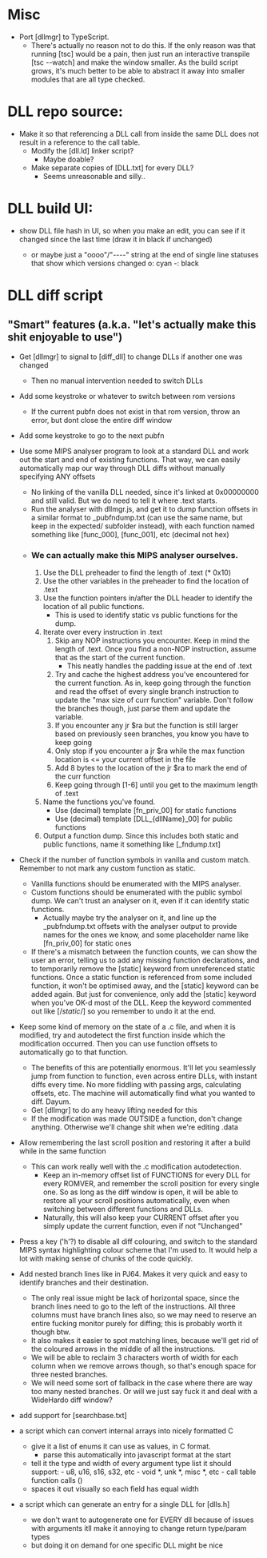 

# Misc

- Port [dllmgr] to TypeScript.
    - There's actually no reason not to do this. If the only reason was that running [tsc] would be a pain, then just run an interactive transpile [tsc --watch] and make the window smaller. As the build script grows, it's much better to be able to abstract it away into smaller modules that are all type checked.


# DLL repo source:

- Make it so that referencing a DLL call from inside the same DLL does not result in a reference to the call table.
    - Modify the [dll.ld] linker script?
        - Maybe doable?
    - Make separate copies of [DLL.txt] for every DLL?
        - Seems unreasonable and silly..



# DLL build UI:

- show DLL file hash in UI, so when you make an edit, you can see if it changed since the last time (draw it in black if unchanged)

    - or maybe just a "oooo"/"----" string at the end of single line statuses that show which versions changed
        o: cyan
        -: black



# DLL diff script

## "Smart" features (a.k.a. "let's actually make this shit enjoyable to use")

- Get [dllmgr] to signal to [diff_dll] to change DLLs if another one was changed
    - Then no manual intervention needed to switch DLLs
- Add some keystroke or whatever to switch between rom versions
    - If the current pubfn does not exist in that rom version, throw an error, but dont close the entire diff window
- Add some keystroke to go to the next pubfn
- Use some MIPS analyser program to look at a standard DLL and work out the start and end of existing functions. That way, we can easily automatically map our way through DLL diffs without manually specifying ANY offsets
    - No linking of the vanilla DLL needed, since it's linked at 0x00000000 and still valid. But we do need to tell it where .text starts.
    - Run the analyser with dllmgr.js, and get it to dump function offsets in a similar format to _pubfndump.txt (can use the same name, but keep in the expected/ subfolder instead), with each function named something like [func_000], [func_001], etc (decimal not hex)
    - ### We can actually make this MIPS analyser ourselves.
        1. Use the DLL preheader to find the length of .text (* 0x10)
        2. Use the other variables in the preheader to find the location of .text
        3. Use the function pointers in/after the DLL header to identify the location of all public functions.
            - This is used to identify static vs public functions for the dump.
        3. Iterate over every instruction in .text
            1. Skip any NOP instructions you encounter. Keep in mind the length of .text. Once you find a non-NOP instruction, assume that as the start of the current function.
                - This neatly handles the padding issue at the end of .text
            2. Try and cache the highest address you've encountered for the current function. As in, keep going through the function and read the offset of every single branch instruction to update the "max size of curr function" variable. Don't follow the branches though, just parse them and update the variable.
            3. If you encounter any jr $ra but the function is still larger based on previously seen branches, you know you have to keep going
            4. Only stop if you encounter a jr $ra while the max function location is <= your current offset in the file
            5. Add 8 bytes to the location of the jr $ra to mark the end of the curr function
            6. Keep going through [1-6] until you get to the maximum length of .text
        4. Name the functions you've found.
            - Use (decimal) template [fn_priv_00]       for static functions
            - Use (decimal) template [DLL_{dllName}_00] for public functions
        5. Output a function dump. Since this includes both static and public functions, name it something like [_fndump.txt]
- Check if the number of function symbols in vanilla and custom match. Remember to not mark any custom function as static.
    - Vanilla functions should be enumerated with the MIPS analyser. 
    - Custom functions should be enumerated with the public symbol dump. We can't trust an analyser on it, even if it can identify static functions.
        - Actually maybe try the analyser on it, and line up the _pubfndump.txt offsets with the analyser output to provide names for the ones we know, and some placeholder name like [fn_priv_00] for static ones
    - If there's a mismatch between the function counts, we can show the user an error, telling us to add any missing function declarations, and to temporarily remove the [static] keyword from unreferenced static functions. Once a static function is referenced from some included function, it won't be optimised away, and the [static] keyword can be added again. But just for convenience, only add the [static] keyword when you've OK-d most of the DLL. Keep the keyword commented out like [/*static*/] so you remember to undo it at the end.
- Keep some kind of memory on the state of a .c file, and when it is modified, try and autodetect the first function inside which the modification occurred. Then you can use function offsets to automatically go to that function.
    - The benefits of this are potentially enormous. It'll let you seamlessly jump from function to function, even across entire DLLs, with instant diffs every time. No more fiddling with passing args, calculating offsets, etc. The machine will automatically find what you wanted to diff. Dayum.
    - Get [dllmgr] to do any heavy lifting needed for this
    - If the modification was made OUTSIDE a function, don't change anything. Otherwise we'll change shit when we're editing .data
- Allow remembering the last scroll position and restoring it after a build while in the same function
    - This can work really well with the .c modification autodetection.
        - Keep an in-memory offset list of FUNCTIONS for every DLL for every ROMVER, and remember the scroll position for every single one. So as long as the diff window is open, it will be able to restore all your scroll positions automatically, even when switching between different functions and DLLs.
        - Naturally, this will also keep your CURRENT offset after you simply update the current function, even if not "Unchanged"
- Press a key ('h'?) to disable all diff colouring, and switch to the standard MIPS syntax highlighting colour scheme that I'm used to. It would help a lot with making sense of chunks of the code quickly.
- Add nested branch lines like in PJ64. Makes it very quick and easy to identify branches and their destination.
    - The only real issue might be lack of horizontal space, since the branch lines need to go to the left of the instructions. All three columns must have branch lines also, so we may need to reserve an entire fucking monitor purely for diffing; this is probably worth it though btw.
    - It also makes it easier to spot matching lines, because we'll get rid of the coloured arrows in the middle of all the instructions.
    - We will be able to reclaim 3 characters worth of width for each column when we remove arrows though, so that's enough space for three nested branches.
    - We will need some sort of fallback in the case where there are way too many nested branches. Or will we just say fuck it and deal with a WideHardo diff window?



- add support for [searchbase.txt]
- a script which can convert internal arrays into nicely formatted C
	- give it a list of enums it can use as values, in C format.
		- parse this automatically into javascript format at the start
	- tell it the type and width of every argument
		type list it should support:
			- u8, u16, s16, s32, etc
			- void *, unk *, misc *, etc
			- call table function calls ()
	- spaces it out visually so each field has equal width

- a script which can generate an entry for a single DLL for [dlls.h]
	- we don't want to autogenerate one for EVERY dll because of issues with arguments
		itll make it annoying to change return type/param types
	- but doing it on demand for one specific DLL might be nice




























